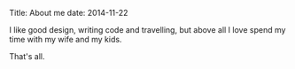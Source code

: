 Title: About me
date: 2014-11-22

I like good design, writing code and travelling,
but above all I love spend my time with my wife and my kids.

That's all.
